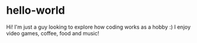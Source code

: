 # hello-world

Hi! I'm just a guy looking to explore how coding works as a hobby :)
I enjoy video games, coffee, food and music!
